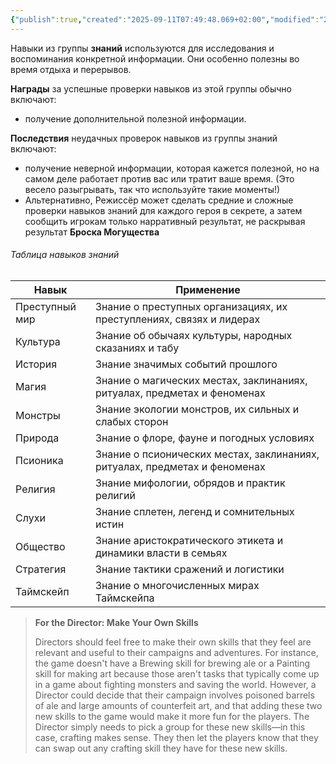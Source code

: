 ```yaml
---
{"publish":true,"created":"2025-09-11T07:49:48.069+02:00","modified":"2025-09-14T00:33:14.772+02:00","cssclasses":""}
---
```



Навыки из группы **знаний** используются для исследования и воспоминания конкретной информации. Они особенно полезны во время отдыха и перерывов.

**Награды** за успешные проверки навыков из этой группы обычно включают:
- получение дополнительной полезной информации.

**Последствия** неудачных проверок навыков из группы знаний включают:
- получение неверной информации, которая кажется полезной, но на самом деле работает против вас или тратит ваше время. (Это весело разыгрывать, так что используйте такие моменты!)
- Альтернативно, Режиссёр может сделать средние и сложные проверки навыков знаний для каждого героя в секрете, а затем сообщить игрокам только нарративный результат, не раскрывая результат **Броска Могущества**

###### Таблица навыков знаний

| Навык          | Применение                                                                 |
| -------------- | -------------------------------------------------------------------------- |
| Преступный мир | Знание о преступных организациях, их преступлениях, связях и лидерах       |
| Культура       | Знание об обычаях культуры, народных сказаниях и табу                      |
| История        | Знание значимых событий прошлого                                           |
| Магия          | Знание о магических местах, заклинаниях, ритуалах, предметах и феноменах   |
| Монстры        | Знание экологии монстров, их сильных и слабых сторон                       |
| Природа        | Знание о флоре, фауне и погодных условиях                                  |
| Псионика       | Знание о псионических местах, заклинаниях, ритуалах, предметах и феноменах |
| Религия        | Знание мифологии, обрядов и практик религий                                |
| Слухи          | Знание сплетен, легенд и сомнительных истин                                |
| Общество       | Знание аристократического этикета и динамики власти в семьях               |
| Стратегия      | Знание тактики сражений и логистики                                        |
| Таймскейп      | Знание о многочисленных мирах Таймскейпа                                   |

<!-- -->
> **For the Director: Make Your Own Skills**
>
> Directors should feel free to make their own skills that they feel are relevant and useful to their campaigns and adventures. For instance, the game doesn't have a Brewing skill for brewing ale or a Painting skill for making art because those aren't tasks that typically come up in a game about fighting monsters and saving the world. However, a Director could decide that their campaign involves poisoned barrels of ale and large amounts of counterfeit art, and that adding these two new skills to the game would make it more fun for the players. The Director simply needs to pick a group for these new skills—in this case, crafting makes sense. They then let the players know that they can swap out any crafting skill they have for these new skills.
